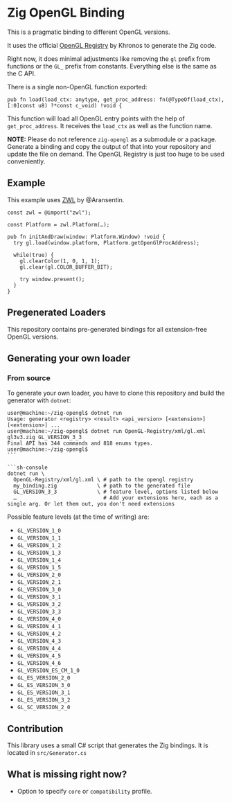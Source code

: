 # Zig OpenGL Binding

This is a pragmatic binding to different OpenGL versions.

It uses the official [OpenGL Registry](https://github.com/KhronosGroup/OpenGL-Registry) by Khronos to generate the Zig code.

Right now, it does minimal adjustments like removing the `gl` prefix from functions or the `GL_` prefix from constants. Everything else is the same as the C API.

There is a single non-OpenGL function exported:

```zig
pub fn load(load_ctx: anytype, get_proc_address: fn(@TypeOf(load_ctx), [:0]const u8) ?*const c_void) !void {
```

This function will load all OpenGL entry points with the help of `get_proc_address`. It receives the `load_ctx` as well as the function name.

**NOTE:** Please do not reference `zig-opengl` as a submodule or a package. Generate a binding and copy the output of that into your repository and update the file on demand. The OpenGL Registry is just too huge to be used conveniently.

## Example

This example uses [ZWL](https://github.com/Aransentin/ZWL/) by @Aransentin.

```zig
const zwl = @import("zwl");

const Platform = zwl.Platform(…);

pub fn initAndDraw(window: Platform.Window) !void {
  try gl.load(window.platform, Platform.getOpenGlProcAddress);

  while(true) {
    gl.clearColor(1, 0, 1, 1);
    gl.clear(gl.COLOR_BUFFER_BIT);

    try window.present();
  }
}
```

## Pregenerated Loaders

This repository contains pre-generated bindings for all extension-free OpenGL versions.

## Generating your own loader

### From source

To generate your own loader, you have to clone this repository and build the generator with `dotnet`:

````sh-console
user@machine:~/zig-opengl$ dotnet run
Usage: generator <registry> <result> <api_version> [<extension>] [<extension>] ...
user@machine:~/zig-opengl$ dotnet run OpenGL-Registry/xml/gl.xml gl3v3.zig GL_VERSION_3_3
Final API has 344 commands and 818 enums types.
user@machine:~/zig-opengl$
```

```sh-console
dotnet run \
  OpenGL-Registry/xml/gl.xml \ # path to the opengl registry
  my_binding.zig             \ # path to the generated file
  GL_VERSION_3_3             \ # feature level, options listed below
  …                            # Add your extensions here, each as a single arg. Or let them out, you don't need extensions
````

Possible feature levels (at the time of writing) are:

- `GL_VERSION_1_0`
- `GL_VERSION_1_1`
- `GL_VERSION_1_2`
- `GL_VERSION_1_3`
- `GL_VERSION_1_4`
- `GL_VERSION_1_5`
- `GL_VERSION_2_0`
- `GL_VERSION_2_1`
- `GL_VERSION_3_0`
- `GL_VERSION_3_1`
- `GL_VERSION_3_2`
- `GL_VERSION_3_3`
- `GL_VERSION_4_0`
- `GL_VERSION_4_1`
- `GL_VERSION_4_2`
- `GL_VERSION_4_3`
- `GL_VERSION_4_4`
- `GL_VERSION_4_5`
- `GL_VERSION_4_6`
- `GL_VERSION_ES_CM_1_0`
- `GL_ES_VERSION_2_0`
- `GL_ES_VERSION_3_0`
- `GL_ES_VERSION_3_1`
- `GL_ES_VERSION_3_2`
- `GL_SC_VERSION_2_0`

## Contribution

This library uses a small C# script that generates the Zig bindings. It is located in `src/Generator.cs`

## What is missing right now?

- Option to specify `core` or `compatibility` profile.
